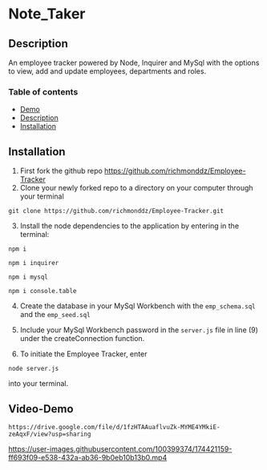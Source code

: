 # Note_Taker

## Description

An employee tracker powered by Node, Inquirer and MySql with the options to view, add and update employees, departments and roles.

### Table of contents

- [Demo](#Video-Demo)
- [Description](#Description)
- [Installation](#Installation)

## Installation

1. First fork the github repo https://github.com/richmonddz/Employee-Tracker
2. Clone your newly forked repo to a directory on your computer through your terminal

```
git clone https://github.com/richmonddz/Employee-Tracker.git
```

3. Install the node dependencies to the application by entering in the terminal:

```
npm i
```

```
npm i inquirer
```

```
npm i mysql
```

```
npm i console.table
```

4. Create the database in your MySql Workbench with the `emp_schema.sql` and the `emp_seed.sql`

5. Include your MySql Workbench password in the `server.js` file in line (9) under the createConnection function.

6. To initiate the Employee Tracker, enter

```
node server.js
```

into your terminal.

## Video-Demo

```
https://drive.google.com/file/d/1fzHTAAuaflvuZk-MYME4YMkiE-zeAqxF/view?usp=sharing
```

https://user-images.githubusercontent.com/100399374/174421159-ff693f09-e538-432a-ab36-9b0eb10b13b0.mp4
